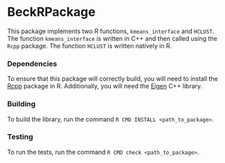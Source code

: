 # BeckRPackage

This package implements two R functions, `kmeans_interface` and `HCLUST`. The function `kmeans_interface` is written in C++ and then called using the `Rcpp` package. 
The function `HCLUST` is written natively in R.

### Dependencies
To ensure that this package will correctly build, you will need to install the [Rcpp](https://www.rcpp.org/) package in R. Additionally, you will need the 
[Eigen](https://eigen.tuxfamily.org/index.php?title=Main_Page) C++ library. 

### Building
To build the library, run the command `R CMD INSTALL <path_to_package>`.

### Testing
To run the tests, run the command `R CMD check <path_to_package>`.
